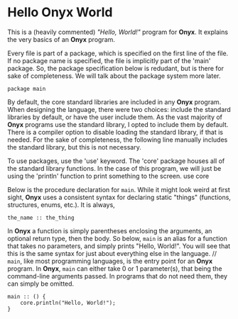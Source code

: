 # Hello **Onyx** World

This is a (heavily commented) _"Hello, World!"_ program for **Onyx**. It explains
the very basics of an **Onyx** program.

Every file is part of a package, which is specified on the first line of the file.
If no package name is specified, the file is implicitly part of the 'main' package.
So, the package specification below is redudant, but is there for sake of completeness.
We will talk about the package system more later.

```onyx
package main
```

By default, the core standard libraries are included in any **Onyx** program. When
designing the language, there were two choices: include the standard libraries
by default, or have the user include them. As the vast majority of **Onyx** programs
use the standard library, I opted to include them by default. There is a compiler
option to disable loading the standard library, if that is needed. For the sake
of completeness, the following line manually includes the standard library, but
this is not necessary.

To use packages, use the 'use' keyword. The 'core' package houses all of the
standard library functions. In the case of this program, we will just be using
the 'println' function to print something to the screen.
use core

Below is the procedure declaration for `main`. While it might look weird at first
sight, **Onyx** uses a consistent syntax for declaring static "things" (functions,
structures, enums, etc.). It is always,

```onyx
the_name :: the_thing
```

In **Onyx** a function is simply parentheses enclosing the arguments, an optional
return type, then the body. So below, `main` is an alias for a function that
takes no parameters, and simply prints "Hello, World!". You will see that this
is the same syntax for just about everything else in the language.
//
`main`, like most programming languages, is the entry point for an **Onyx** program.
In **Onyx**, `main` can either take 0 or 1 parameter(s), that being the command-line
arguments passed. In programs that do not need them, they can simply be omitted.

```onyx
main :: () {
    core.println("Hello, World!");
}
```
